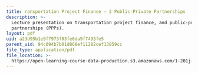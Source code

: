 ```yaml
---
title: ransportation Project Finance — 2 Public-Private Partnerships
description: >-
  Lecture presentation on transportation project finance, and public-private
  partnerships (PPPs).
layout: pdf
uid: a23d95b1e9f7973f03fe6da9f7493fe5
parent_uid: 94c094b7b01d868ef11282cef13859cc
file_type: application/pdf
file_location: >-
  https://open-learning-course-data-production.s3.amazonaws.com/1-201j-transportation-systems-analysis-demand-and-economics-fall-2008/a23d95b1e9f7973f03fe6da9f7493fe5_MIT1_201JF08_lec20.pdf
---
```


